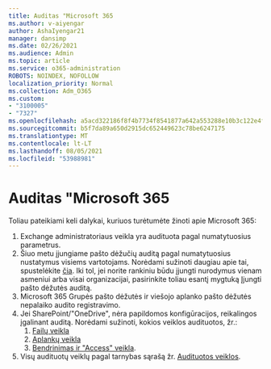 ```yaml
---
title: Auditas "Microsoft 365
ms.author: v-aiyengar
author: AshaIyengar21
manager: dansimp
ms.date: 02/26/2021
ms.audience: Admin
ms.topic: article
ms.service: o365-administration
ROBOTS: NOINDEX, NOFOLLOW
localization_priority: Normal
ms.collection: Adm_O365
ms.custom:
- "3100005"
- "7327"
ms.openlocfilehash: a5acd322186f8f4b7734f8541877a642a553288e10b3c122e4f276b9bb611308
ms.sourcegitcommit: b5f7da89a650d2915dc652449623c78be6247175
ms.translationtype: MT
ms.contentlocale: lt-LT
ms.lasthandoff: 08/05/2021
ms.locfileid: "53988981"
---
```

# <a name="auditing-in-microsoft-365"></a>Auditas "Microsoft 365

Toliau pateikiami keli dalykai, kuriuos turėtumėte žinoti apie Microsoft 365:

1. Exchange administratoriaus veikla yra audituota pagal numatytuosius parametrus.
1. Šiuo metu įjungiame pašto dėžučių auditą pagal numatytuosius nustatymus visiems vartotojams. Norėdami sužinoti daugiau apie tai, spustelėkite [čia](https://techcommunity.microsoft.com/t5/Security-Privacy-and-Compliance/Exchange-Mailbox-Auditing-will-be-enabled-by-default/ba-p/215171). Iki tol, jei norite rankiniu būdu įjungti nurodymus vienam asmeniui arba visai organizacijai, pasirinkite toliau esantį mygtuką Įjungti pašto dėžutės auditą.
1. Microsoft 365 Grupės pašto dėžutės ir viešojo aplanko pašto dėžutės nepalaiko audito registravimo.
1. Jei SharePoint/"OneDrive", nėra papildomos konfigūracijos, reikalingos įgalinant auditą. Norėdami sužinoti, kokios veiklos audituotos, žr.:
    1. [Failų veikla](https://docs.microsoft.com/office365/securitycompliance/search-the-audit-log-in-security-and-compliance#file-and-page-activities)
    1. [Aplankų veikla](https://docs.microsoft.com/office365/securitycompliance/search-the-audit-log-in-security-and-compliance#folder-activities)
    1. [Bendrinimas ir "Access" veikla](https://docs.microsoft.com/office365/securitycompliance/search-the-audit-log-in-security-and-compliance#sharing-and-access-request-activities).
1. Visų audituotų veiklų pagal tarnybas sąrašą žr. [Audituotos veiklos](https://docs.microsoft.com/office365/securitycompliance/search-the-audit-log-in-security-and-compliance#audited-activities).
